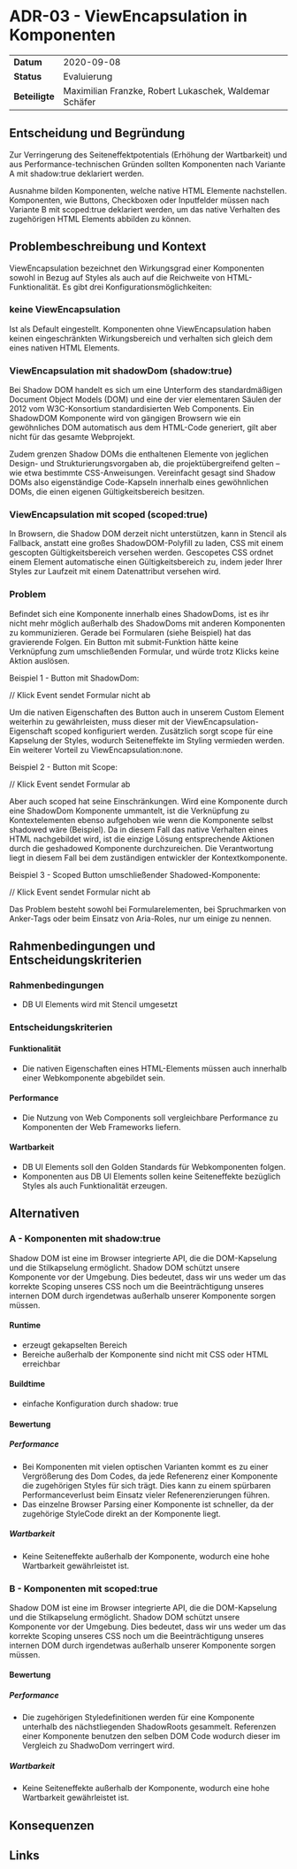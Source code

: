 # ADR-03 - ViewEncapsulation in Komponenten

|                |                                                        |     |
| -------------- | ------------------------------------------------------ | --- |
| **Datum**      | 2020-09-08                                             |
| **Status**     | Evaluierung                                            |
| **Beteiligte** | Maximilian Franzke, Robert Lukaschek, Waldemar Schäfer |

## Entscheidung und Begründung

Zur Verringerung des Seiteneffektpotentials (Erhöhung der Wartbarkeit) und aus Performance-technischen Gründen sollten Komponenten nach Variante A mit shadow:true deklariert werden.

Ausnahme bilden Komponenten, welche native HTML Elemente nachstellen. Komponenten, wie Buttons, Checkboxen oder Inputfelder müssen nach Variante B mit scoped:true deklariert werden, um das native Verhalten des zugehörigen HTML Elements abbilden zu können.

## Problembeschreibung und Kontext

ViewEncapsulation bezeichnet den Wirkungsgrad einer Komponenten sowohl in Bezug auf Styles als auch auf die Reichweite von HTML-Funktionalität. Es gibt drei Konfigurationsmöglichkeiten:

### keine ViewEncapsulation

Ist als Default eingestellt. Komponenten ohne ViewEncapsulation haben keinen eingeschränkten Wirkungsbereich und verhalten sich gleich dem eines nativen HTML Elements.

### ViewEncapsulation mit shadowDom (shadow:true)

Bei Shadow DOM handelt es sich um eine Unterform des standardmäßigen Document Object Models (DOM) und eine der vier elementaren Säulen der 2012 vom W3C-Konsortium standardisierten Web Components. Ein ShadowDOM Komponente wird von gängigen Browsern wie ein gewöhnliches DOM automatisch aus dem HTML-Code generiert, gilt aber nicht für das gesamte Webprojekt.

Zudem grenzen Shadow DOMs die enthaltenen Elemente von jeglichen Design- und Strukturierungsvorgaben ab, die projektübergreifend gelten – wie etwa bestimmte CSS-Anweisungen. Vereinfacht gesagt sind Shadow DOMs also eigenständige Code-Kapseln innerhalb eines gewöhnlichen DOMs, die einen eigenen Gültigkeitsbereich besitzen.

### ViewEncapsulation mit scoped (scoped:true)

In Browsern, die Shadow DOM derzeit nicht unterstützen, kann in Stencil als Fallback, anstatt eine großes ShadowDOM-Polyfill zu laden, CSS mit einem gescopten Gültigkeitsbereich versehen werden. Gescopetes CSS ordnet einem Element automatische einen Gültigkeitsbereich zu, indem jeder Ihrer Styles zur Laufzeit mit einem Datenattribut versehen wird.

### Problem

Befindet sich eine Komponente innerhalb eines ShadowDoms, ist es ihr nicht mehr möglich außerhalb des ShadowDoms mit anderen Komponenten zu kommunizieren. Gerade bei Formularen (siehe Beispiel) hat das gravierende Folgen. Ein Button mit submit-Funktion hätte keine Verknüpfung zum umschließenden Formular, und würde trotz Klicks keine Aktion auslösen.

Beispiel 1 - Button mit ShadowDom:

<form action="#">
    <button-shadowed type="submit"></button-shadowed> // Klick Event sendet Formular nicht ab
</form>

Um die nativen Eigenschaften des Button auch in unserem Custom Element weiterhin zu gewährleisten, muss dieser mit der ViewEncapsulation-Eigenschaft scoped konfiguriert werden. Zusätzlich sorgt scope für eine Kapselung der Styles, wodurch Seiteneffekte im Styling vermieden werden. Ein weiterer Vorteil zu ViewEncapsulation:none.

Beispiel 2 - Button mit Scope:

<form action="#">
    <button-scoped type="submit"></button-scoped> // Klick Event sendet Formular ab
</form>

Aber auch scoped hat seine Einschränkungen. Wird eine Komponente durch eine ShadowDom Komponente ummantelt, ist die Verknüpfung zu Kontextelementen ebenso aufgehoben wie wenn die Komponente selbst shadowed wäre (Beispiel). Da in diesem Fall das native Verhalten eines HTML nachgebildet wird, ist die einzige Lösung entsprechende Aktionen durch die geshadowed Komponente durchzureichen. Die Verantwortung liegt in diesem Fall bei dem zuständigen entwickler der Kontextkomponente.

Beispiel 3 - Scoped Button umschließender Shadowed-Komponente:

<form action="#">
    <shadowed-component>
        <button-scoped type="submit"></button-scoped> // Klick Event sendet Formular nicht ab
    </shadowed-component>
</form>

Das Problem besteht sowohl bei Formularelementen, bei Spruchmarken von Anker-Tags oder beim Einsatz von Aria-Roles, nur um einige zu nennen.

## Rahmenbedingungen und Entscheidungskriterien

### Rahmenbedingungen

- DB UI Elements wird mit Stencil umgesetzt

### Entscheidungskriterien

#### Funktionalität

- Die nativen Eigenschaften eines HTML-Elements müssen auch innerhalb einer Webkomponente abgebildet sein.

#### Performance

- Die Nutzung von Web Components soll vergleichbare Performance zu Komponenten der Web Frameworks liefern.

#### Wartbarkeit

- DB UI Elements soll den Golden Standards für Webkomponenten folgen.
- Komponenten aus DB UI Elements sollen keine Seiteneffekte bezüglich Styles als auch Funktionalität erzeugen.

## Alternativen

### A - Komponenten mit shadow:true

Shadow DOM ist eine im Browser integrierte API, die die DOM-Kapselung und die Stilkapselung ermöglicht. Shadow DOM schützt unsere Komponente vor der Umgebung. Dies bedeutet, dass wir uns weder um das korrekte Scoping unseres CSS noch um die Beeinträchtigung unseres internen DOM durch irgendetwas außerhalb unserer Komponente sorgen müssen.

#### Runtime

- erzeugt gekapselten Bereich
- Bereiche außerhalb der Komponente sind nicht mit CSS oder HTML erreichbar

#### Buildtime

- einfache Konfiguration durch shadow: true

#### Bewertung

##### Performance

- Bei Komponenten mit vielen optischen Varianten kommt es zu einer Vergrößerung des Dom Codes, da jede Refenerenz einer Komponente die zugehörigen Styles für sich trägt. Dies kann zu einem spürbaren Performanceverlust beim Einsatz vieler Refenerenzierungen führen.
- Das einzelne Browser Parsing einer Komponente ist schneller, da der zugehörige StyleCode direkt an der Komponente liegt.

##### Wartbarkeit

- Keine Seiteneffekte außerhalb der Komponente, wodurch eine hohe Wartbarkeit gewährleistet ist.

### B - Komponenten mit scoped:true

Shadow DOM ist eine im Browser integrierte API, die die DOM-Kapselung und die Stilkapselung ermöglicht. Shadow DOM schützt unsere Komponente vor der Umgebung. Dies bedeutet, dass wir uns weder um das korrekte Scoping unseres CSS noch um die Beeinträchtigung unseres internen DOM durch irgendetwas außerhalb unserer Komponente sorgen müssen.

#### Bewertung

##### Performance

- Die zugehörigen Styledefinitionen werden für eine Komponente unterhalb des nächstliegenden ShadowRoots gesammelt. Referenzen einer Komponente benutzen den selben DOM Code wodurch dieser im Vergleich zu ShadwoDom verringert wird.

##### Wartbarkeit

- Keine Seiteneffekte außerhalb der Komponente, wodurch eine hohe Wartbarkeit gewährleistet ist.

## Konsequenzen

## Links

